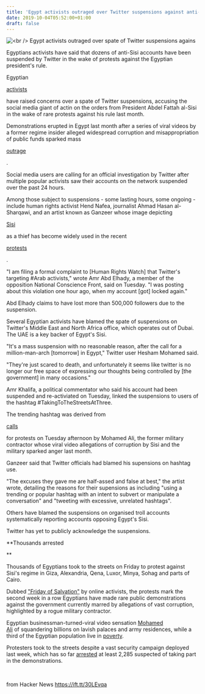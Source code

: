 ```yaml
---
title: 'Egypt activists outraged over Twitter suspensions against anti-Sisi accounts'
date: 2019-10-04T05:52:00+01:00
draft: false
---
```


![](https://www.alaraby.co.uk/english/file/getimagecustom/93511900-c58a-4f7a-b1b3-21c2f1ddcc4a/600/338 "<br /> Egypt activists outraged over spate of Twitter suspensions agains ")  

Egyptians activists have said that dozens of anti-Sisi accounts have been suspended by Twitter in the wake of protests against the Egyptian president's rule.

Egyptian

[activists](https://www.alaraby.co.uk/english/news/2019/9/29/prominent-egyptian-dissident-alaa-abdel-fattah-disappeared-family-says)

have raised concerns over a spate of Twitter suspensions, accusing the social media giant of actin on the orders from President Abdel Fattah al-Sisi in the wake of rare protests against his rule last month.

Demonstrations erupted in Egypt last month after a series of viral videos by a former regime insider alleged widespread corruption and misappropriation of public funds sparked mass

[outrage](https://www.alaraby.co.uk/english/news/2019/9/30/exclusive-sisis-son-imposes-travel-ban-on-intelligence-officers)

.

Social media users are calling for an official investigation by Twitter after multiple popular activists saw their accounts on the network suspended over the past 24 hours.

Among those subject to suspensions - some lasting hours, some ongoing - include human rights activist Hend Nafea, journalist Ahmad Hasan al-Sharqawi, and an artist known as Ganzeer whose image depicting

[Sisi](https://www.alaraby.co.uk/english/news/2019/10/1/egypts-sham-parliament-pledges-loyalty-to-embattled-president-sisi)

as a thief has become widely used in the recent

[protests](https://www.alaraby.co.uk/english/news/2019/10/1/egypt-claims-to-have-released-detainees-from-september-protests)

.

"I am filing a formal complaint to \[Human Rights Watch\] that Twitter's targeting #Arab activists," wrote Amr Abd Elhady, a member of the opposition National Conscience Front, said on Tuesday. "I was posting about this violation one hour ago, when my account \[got\] locked again."

Abd Elhady claims to have lost more than 500,000 followers due to the suspension.

Several Egyptian activists have blamed the spate of suspensions on Twitter's Middle East and North Africa office, which operates out of Dubai. The UAE is a key backer of Egypt's Sisi.

"It's a mass suspension with no reasonable reason, after the call for a million-man-arch \[tomorrow\] in Egypt," Twitter user Hesham Mohamed said.

"They're just scared to death, and unfortunately it seems like twitter is no longer our free space of expressing our thoughts being controlled by \[the government\] in many occasions."

Amr Khalifa, a political commentator who said his account had been suspended and re-activiated on Tuesday, linked the suspensions to users of the hashtag #TakingToTheStreetsAtThree.

The trending hashtag was derived from

[calls](https://www.alaraby.co.uk/english/news/2019/10/1/palacegate-egypts-mohamed-ali-calls-for-new-weekday-protests)

for protests on Tuesday afternoon by Mohamed Ali, the former military contractor whose viral video allegations of corruption by Sisi and the military sparked anger last month.

Ganzeer said that Twitter officials had blamed his supensions on hashtag use.

"The excuses they gave me are half-assed and false at best," the artist wrote, detailing the reasons for their supensions as including "using a trending or popular hashtag with an intent to subvert or manipulate a conversation" and "tweeting with excessive, unrelated hashtags".

Others have blamed the suspensions on organised troll accounts systematically reporting accounts opposing Egypt's Sisi.

Twitter has yet to publicly acknowledge the suspensions.

**Thousands arrested  
  
**

Thousands of Egyptians took to the streets on Friday to protest against Sisi's regime in Giza, Alexandria, Qena, Luxor, Minya, Sohag and parts of Cairo.

Dubbed ["Friday of Salvation"](https://www.alaraby.co.uk/english/news/2019/9/27/thousands-of-egyptians-hit-the-streets-demanding-sisis-removal) by online activists, the protests mark the second week in a row Egyptians have made rare public demonstrations against the government currently marred by allegations of vast corruption, highlighted by a rogue military contractor.  
  
Egyptian businessman-turned-viral video sensation [Mohamed Ali](https://www.alaraby.co.uk/english/news/2019/9/27/exiled-egyptian-businessman-calls-for-post-friday-prayer-protests) of squandering billions on lavish palaces and army residences, while a third of the Egyptian population live in [poverty](https://www.alaraby.co.uk/english/news/2019/9/30/sisi-says-he-will-improve-situation-of-poor-egyptians).

Protesters took to the streets despite a vast security campaign deployed last week, which has so far [arrested](https://www.alaraby.co.uk/english/news/2019/9/26/egypt-admits-to-detaining-1-000-people-over-palacegate-protests) at least 2,285 suspected of taking part in the demonstrations.

 

  
  
from Hacker News https://ift.tt/30LEvqa
